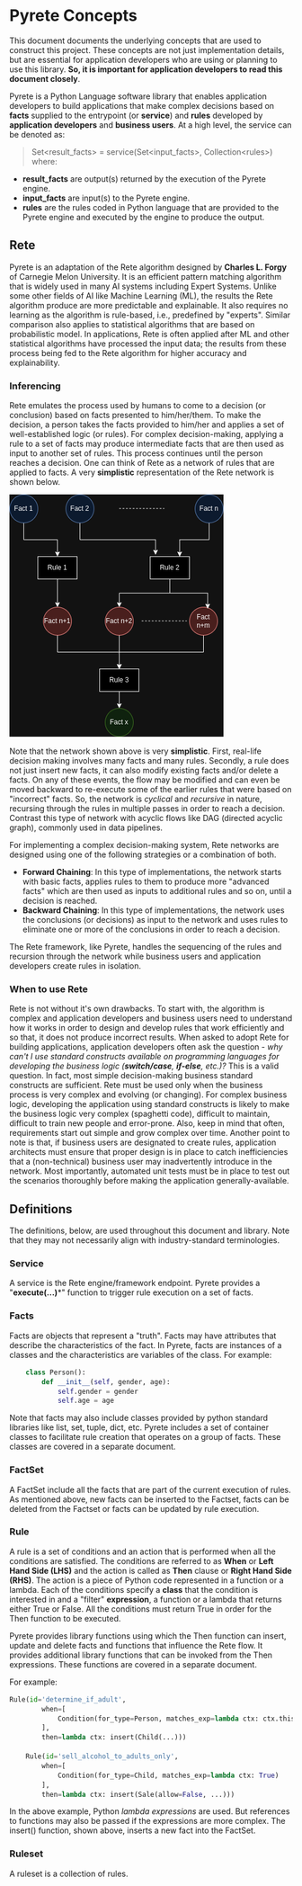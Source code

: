 # Pyrete Concepts
This document documents the underlying concepts that are used to construct this project. These concepts are not just implementation details, but are essential for application developers who are using or planning to use this library. **So, it is important for application developers to read this document closely**.

Pyrete is a Python Language software library that enables application developers to build applications that make complex decisions based on **facts** supplied to the entrypoint (or **service**) and **rules** developed by **application developers** and **business users**. At a high level, the service can be denoted as:

> Set\<result_facts> = service(Set\<input_facts\>, Collection\<rules\>)  
  where:  
  - **result_facts** are output(s) returned by the execution of the Pyrete engine.  
  - **input_facts** are input(s) to the Pyrete engine.  
  - **rules** are the rules coded in Python language that are provided to the Pyrete engine and executed by the engine to produce the output.

## Rete
Pyrete is an adaptation of the Rete algorithm designed by **Charles L. Forgy** of Carnegie Melon University. It is an efficient pattern matching algorithm that is widely used in many AI systems including Expert Systems. Unlike some other fields of AI like Machine Learning (ML), the results the Rete algorithm produce are more predictable and explainable. It also requires no learning as the algorithm is rule-based, i.e., predefined by "experts". Similar comparison also applies to statistical algorithms that are based on probabilistic model. In applications, Rete is often applied after ML and other statistical algorithms have processed the input data; the results from these process being fed to the Rete algorithm for higher accuracy and explainability.

### Inferencing
Rete emulates the process used by humans to come to a decision (or conclusion) based on facts presented to him/her/them. To make the decision, a person takes the facts provided to him/her and applies a set of well-established logic (or rules). For complex decision-making, applying a rule to a set of facts may produce intermediate facts that are then used as input to another set of rules. This process continues until the person reaches a decision. One can think of Rete as a network of rules that are applied to facts. A very **simplistic** representation of the Rete network is shown below.

![Simplistic Rules Network](./Rule-Network.drawio.png)

Note that the network shown above is very **simplistic**. First, real-life decision making involves many facts and many rules. Secondly, a rule does not just insert new facts, it can also modify existing facts and/or delete a facts. On any of these events, the flow may be modified and can even be moved backward to re-execute some of the earlier rules that were based on "incorrect" facts. So, the network is *cyclical* and *recursive* in nature, recursing through the rules in multiple passes in order to reach a decision. Contrast this type of network with acyclic flows like DAG (directed acyclic graph), commonly used in data pipelines.

For implementing a complex decision-making system, Rete networks are designed using one of the following strategies or a combination of both.

- **Forward Chaining**: In this type of implementations, the network starts with basic facts, applies rules to them to produce more "advanced facts" which are then used as inputs to additional rules and so on, until a decision is reached.
- **Backward Chaining**: In this type of implementations, the network uses the conclusions (or decisions) as input to the network and uses rules to eliminate one or more of the conclusions in order to reach a decision.

The Rete framework, like Pyrete, handles the sequencing of the rules and recursion through the network while business users and application developers create rules in isolation. 

### When to use Rete
Rete is not without it's own drawbacks. To start with, the algorithm is complex and application developers and business users need to understand how it works in order to design and develop rules that work efficiently and so that, it does not produce incorrect results. When asked to adopt Rete for building applications, application developers often ask the question - *why can't I use standard  constructs available on programming languages for developing the business logic (**switch/case**, **if-else**, etc.)?* This is a valid question. In fact, most simple decision-making business standard constructs are sufficient. Rete must be used only when the business process is very complex and evolving (or changing). For complex business logic, developing the application using standard constructs is likely to make the business logic very complex (spaghetti code), difficult to maintain, difficult to train new people and error-prone. Also, keep in mind that often, requirements start out simple and grow complex over time. Another point to note is that, if business users are designated to create rules, application architects must ensure that proper design is in place to catch inefficiencies that a (non-technical) business user may inadvertently introduce in the network. Most importantly, automated unit tests must be in place to test out the scenarios thoroughly before making the application generally-available.

## Definitions
The definitions, below, are used throughout this document and library. Note that they may not necessarily align with industry-standard terminologies.

### Service 
A service is the Rete engine/framework endpoint. Pyrete provides a "**execute(...)***" function to trigger rule execution on a set of facts.  

### Facts
Facts are objects that represent a "truth". Facts may have attributes that describe the characteristics of the fact.  In Pyrete, facts are instances of a classes and the characteristics are variables of the class. For example: 

```python
    class Person():
        def __init__(self, gender, age):
            self.gender = gender
            self.age = age
```
Note that facts may also include classes provided by python standard libraries like list, set, tuple, dict, etc. Pyrete includes a set of container classes to facilitate rule creation that operates on a group of facts. These classes are covered in a separate document.

### FactSet
A FactSet include all the facts that are part of the current execution of rules. As mentioned above, new facts can be inserted to the Factset, facts can be deleted from the Factset or facts can be updated by rule execution. 

### Rule
A rule is a set of conditions and an action that is performed when all the conditions are satisfied. The conditions are referred to as **When** or **Left Hand Side (LHS)** and the action is called as **Then** clause or **Right Hand Side (RHS)**. The action is a piece of Python code represented in a function or a lambda. Each of the conditions specify a **class** that the condition is interested in and a "filter" **expression**, a function or a lambda that returns either True or False. All the conditions must return True in order for the Then function to be executed. 

Pyrete provides library functions using which the Then function can insert, update and delete facts and functions that influence the Rete flow. It provides additional library functions that can be invoked from the Then expressions. These functions are covered in a separate document.

For example:
```python
Rule(id='determine_if_adult',  
        when=[  
            Condition(for_type=Person, matches_exp=lambda ctx: ctx.this.age <21)  
        ],  
        then=lambda ctx: insert(Child(...)))  

    Rule(id='sell_alcohol_to_adults_only',  
        when=[  
            Condition(for_type=Child, matches_exp=lambda ctx: True)  
        ],  
        then=lambda ctx: insert(Sale(allow=False, ...)))
```

In the above example, Python *lambda expressions* are used. But references to functions may also be passed if the expressions are more complex. The insert() function, shown above, inserts a new fact into the FactSet.

### Ruleset
A ruleset is a collection of rules. 
